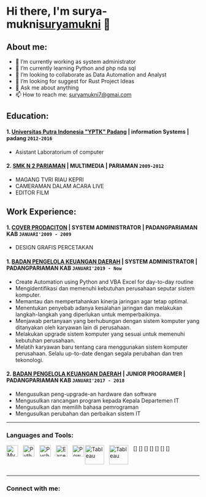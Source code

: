 # Hi there, I'm surya-mukni[suryamukni](https://www.youtube.com/channel/UCYpVZ253b4jBpOlnAlPzF1g) 👋
## About me:
- 🔭 I’m currently working as system administrator
- 🌱 I’m currently learning Python and php nda sql
- 👯 I’m looking to collaborate as Data Automation and Analyst
- 🤔 I’m looking for suggest for Rust Project Ideas
- 💬 Ask me about anything
- 📫 How to reach me: suryamukni7@gmai.com

## Education:

#### 1. [Universitas Putra Indonesia "YPTK" Padang](https://upiyptk.ac.id) | information Systems | padang `2012-2016`
   - Asistant Laboratorium of computer
  
 #### 2. [SMK N 2 PARIAMAN](https://www.smkn2prm.sch.id/) | MULTIMEDIA | PARIAMAN `2009-2012`
   - MAGANG TVRI RIAU KEPRI
   - CAMERAMAN DALAM ACARA LIVE
   - EDITOR FILM

## Work Experience:
#### 1. [COVER PRODACITON](https://bpkd.padangpariamankab.go.id/) | SYSTEM ADMINISTRATOR | PADANGPARIAMAN KAB `JANUARI'2009 - 2009`
   - DESIGN GRAFIS PERCETAKAN
#### 1. [BADAN PENGELOLA KEUANGAN DAERAH](https://bpkd.padangpariamankab.go.id/) | SYSTEM ADMINISTRATOR | PADANGPARIAMAN KAB `JANUARI'2019 - Now`
   - Create Automation using Python and VBA Excel for day-to-day routine
   - Mengidentifikasi dan memenuhi kebutuhan perusahaan seputar sistem komputer.
   - Memantau dan mempertahankan kinerja jaringan agar tetap optimal.
   - Menentukan penyebab adanya kesalahan jaringan dan melakukan langkah-langkah yang diperlukan untuk memperbaikinya.
   - Menjawab pertanyaan yang berhubungan dengan sistem komputer yang ditanyakan oleh karyawan lain di perusahaan. 
   - Melakukan upgrade sistem komputer yang sesuai untuk memenuhi kebutuhan perusahaan.
   - Melatih karyawan baru tentang cara menggunakan sistem komputer perusahaan.
Selalu up-to-date dengan segala perubahan dan tren tekonologi.
#### 2. [BADAN PENGELOLA KEUANGAN DAERAH](https://bpkd.padangpariamankab.go.id/) | JUNIOR PROGRAMER | PADANGPARIAMAN KAB `JANUARI'2017 - 2018`
   - Mengusulkan peng-upgrade-an hardware dan software
   - Mengusulkan rancangan program kepada Kepala Departemen IT
   - Mengusulkan dan memilih bahasa pemrograman
   - Mengusulkan perubahan dan perbaikan sistem IT
---

### Languages and Tools:

[<img align="left" alt="MySQL" width="30px" src="https://cdn.jsdelivr.net/gh/devicons/devicon/icons/mysql/mysql-original.svg" style="padding-right:10px;" />]
[<img align="left" alt="Python" width="30px" src="https://upload.wikimedia.org/wikipedia/commons/thumb/c/c3/Python-logo-notext.svg/110px-Python-logo-notext.svg.png?20100317150552" style="padding-right:10px;" />]
[<img align="left" alt="Pycharm" width="30px" src="https://upload.wikimedia.org/wikipedia/commons/thumb/1/1d/PyCharm_Icon.svg/220px-PyCharm_Icon.svg.png" style="padding-right:10px;" />]
[<img align="left" alt="Excel" width="30px" src="https://is2-ssl.mzstatic.com/image/thumb/Purple126/v4/a8/fd/5a/a8fd5a84-c6f1-355f-3b9f-6e86598efaa3/XCEL.png/1200x630bb.png" style="padding-right:10px;" />]
[<img align="left" alt="Power BI" width="30px" src="https://powerbi.microsoft.com/pictures/application-logos/svg/powerbi.svg" style="padding-right:0px;" />]
[<img align="left" alt="Tableau" width="50px" src="https://logos-world.net/wp-content/uploads/2021/10/Tableau-Symbol.png" style="padding-right:10px;" />]
[<img align="left" alt="Tableau" width="50px" src="https://www.freepnglogos.com/uploads/php-logo-png/php-logo-html-css-php-mysql-logo-png-transparent-14.png" style="padding-right:10px;" />]

<br />
<br />

---
### Connect with me:






